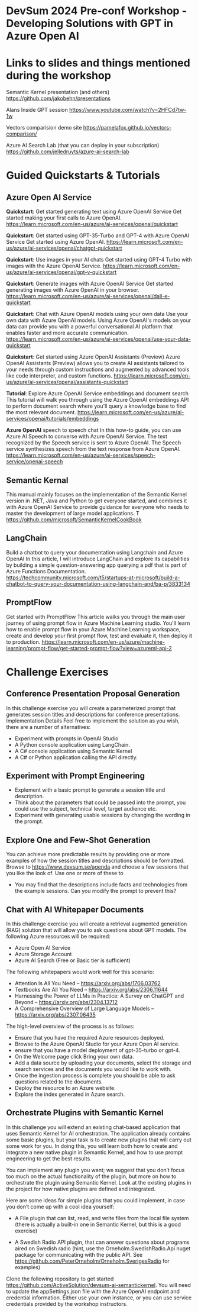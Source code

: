 # DevSum 2024 Pre-conf Workshop - Developing Solutions with GPT in Azure Open AI

# Links to slides and things mentioned during the workshop

Semantic Kernel presentation (and others)
https://github.com/jakobehn/presentations

Alans Inside GPT session
https://www.youtube.com/watch?v=2HFCd7tw-1w

Vectors comparision demo site
https://pamelafox.github.io/vectors-comparison/

Azure AI Search Lab (that you can deploy in your subscription)
https://github.com/jelledruyts/azure-ai-search-lab

# Guided Quickstarts & Tutorials

## Azure Open AI Service

**Quickstart**: Get started generating text using Azure OpenAI Service
Get started making your first calls to Azure OpenAI.
https://learn.microsoft.com/en-us/azure/ai-services/openai/quickstart

**Quickstart**: Get started using GPT-35-Turbo and GPT-4 with Azure OpenAI Service
Get started using Azure OpenAI.
https://learn.microsoft.com/en-us/azure/ai-services/openai/chatgpt-quickstart

**Quickstart**: Use images in your AI chats
Get started using GPT-4 Turbo with images with the Azure OpenAI Service.
https://learn.microsoft.com/en-us/azure/ai-services/openai/gpt-v-quickstart

**Quickstart**: Generate images with Azure OpenAI Service
Get started generating images with Azure OpenAI in your browser.
https://learn.microsoft.com/en-us/azure/ai-services/openai/dall-e-quickstart

**Quickstart**: Chat with Azure OpenAI models using your own data
Use your own data with Azure OpenAI models. Using Azure OpenAI's models on your data can provide you with a powerful conversational AI platform that enables faster and more accurate communication.
https://learn.microsoft.com/en-us/azure/ai-services/openai/use-your-data-quickstart

**Quickstart**: Get started using Azure OpenAI Assistants (Preview)
Azure OpenAI Assistants (Preview) allows you to create AI assistants tailored to your needs through custom instructions and augmented by advanced tools like code interpreter, and custom functions.
https://learn.microsoft.com/en-us/azure/ai-services/openai/assistants-quickstart

**Tutorial**: Explore Azure OpenAI Service embeddings and document search
This tutorial will walk you through using the Azure OpenAI embeddings API to perform document search where you'll query a knowledge base to find the most relevant document.
https://learn.microsoft.com/en-us/azure/ai-services/openai/tutorials/embeddings

**Azure OpenAI** speech to speech chat
In this how-to guide, you can use Azure AI Speech to converse with Azure OpenAI Service. The text recognized by the Speech service is sent to Azure OpenAI. The Speech service synthesizes speech from the text response from Azure OpenAI.
https://learn.microsoft.com/en-us/azure/ai-services/speech-service/openai-speech


## Semantic Kernal
This manual mainly focuses on the implementation of the Semantic Kernel version in .NET, Java and Python to get everyone started, and combines it with Azure OpenAI Service to provide guidance for everyone who needs to master the development of large model applications. T
https://github.com/microsoft/SemanticKernelCookBook

## LangChain
Build a chatbot to query your documentation using Langchain and Azure OpenAI
In this article, I will introduce LangChain and explore its capabilities by building a simple question-answering app querying a pdf that is part of Azure Functions Documentation.
https://techcommunity.microsoft.com/t5/startups-at-microsoft/build-a-chatbot-to-query-your-documentation-using-langchain-and/ba-p/3833134


## PromptFlow
Get started with PromptFlow
This article walks you through the main user journey of using prompt flow in Azure Machine Learning studio. You'll learn how to enable prompt flow in your Azure Machine Learning workspace, create and develop your first prompt flow, test and evaluate it, then deploy it to production.
https://learn.microsoft.com/en-us/azure/machine-learning/prompt-flow/get-started-prompt-flow?view=azureml-api-2


# Challenge Exercises

## Conference Presentation Proposal Generation
In this challenge exercise you will create a parameterized prompt that generates session titles and descriptions for conference presentations.
Implementation Details
Feel free to implement the solution as you wish, there are a number of alternatives:
- Experiment with prompts in OpenAI Studio
- A Python console application using LangChain.
- A C# console application using Semantic Kernel
- A C# or Python application calling the API directly.

## Experiment with Prompt Engineering
- Explement with a basic prompt to generate a session title and description.
- Think about the parameters that could be passed into the prompt, you could use the subject, technical level, target audience etc.
- Experiment with generating usable sessions by changing the wording in the prompt.

## Explore One and Few-Shot Generation
You can achieve more predictable results by providing one or more examples of how the session titles and descriptions should be formatted. Browse to https://www.devsum.se/agenda and choose a few sessions that you like the look of. Use one or more of these to  
- You may find that the descriptions include facts and technologies from the example sessions. Can you modify the prompt to prevent this?


## Chat with AI Whitepaper Documents
In this challenge exercise you will create a retrieval augmented generation (RAG) solution that will allow you to ask questions about GPT models.
The following Azure resources will be required:
- Azure Open AI Service
- Azure Storage Account
- Azure AI Search (Free or Basic tier is sufficient)

The following whitepapers would work well for this scenario:
- Attention Is All You Need – https://arxiv.org/abs/1706.03762
- Textbooks Are All You Need – https://arxiv.org/abs/2306.11644
- Harnessing the Power of LLMs in Practice: A Survey on ChatGPT and Beyond – https://arxiv.org/abs/2304.13712
- A Comprehensive Overview of Large Language Models – https://arxiv.org/abs/2307.06435

The high-level overview of the process is as follows:
- Ensure that you have the required Azure resources deployed.
- Browse to the Azure OpenAI Studio for your Azure Open AI service.
- ensure that you have a model deployment of gpt-35-turbo or gpt-4.
- On the Welcome page click Bring your own data.
- Add a data source by uploading your documents, select the storage and search services and the documents you would like to work with.
- Once the ingestion process is complete you should be able to ask questions related to the documents.
- Deploy the resource to an Azure website.
- Explore the index generated in Azure search.


## Orchestrate Plugins with Semantic Kernel
In this challenge you will extend an existing chat-based application that uses Semantic Kernel for AI orchestration. The application already contains some basic plugins, but your task is to create new plugins that will carry out some work for you. In doing this, you will learn both how to create and integrate a new native plugin in Semantic Kernel, and how to use prompt engineering to get the best results.

You can implement any plugin you want; we suggest that you don’t focus too much on the actual functionality of the plugin, but more on how to orchestrate the plugin using Semantic Kernel. Look at the existing plugins in the project for how native plugins are defined and integrated.

Here are some ideas for simple plugins that you could implement, in case you don’t come up with a cool idea yourself:
- A File plugin that can list, read, and write files from the local file system (there is actually a built-in one in Semantic Kernel, but this is a good exercise)

- A Swedish Radio API plugin, that can answer questions about programs aired on Swedish radio (hint, use the Orneholm.SwedishRadio.Api nuget package for communicating with the public API. See https://github.com/PeterOrneholm/Orneholm.SverigesRadio for examples)

Clone the following repository to get started https://github.com/ActiveSolution/devsum-ai-semantickernel.
You will need to update the appSettings.json file with the Azure OpenAI endpoint and credential information. Either use your own instance, or you can use service credentials provided by the workshop instructors.





